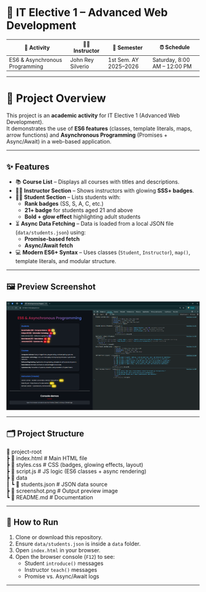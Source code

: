 # 📝 IT Elective 1 – Advanced Web Development  

| 📌 **Activity** | 🧑‍🏫 **Instructor** | 📅 **Semester** | ⏰ **Schedule** |
|-----------------|---------------------|-----------------|-----------------|
| ES6 & Asynchronous Programming | John Rey Silverio | 1st Sem. AY 2025–2026 | Saturday, 8:00 AM – 12:00 PM |

---

# 🚀 Project Overview

This project is an **academic activity** for IT Elective 1 (Advanced Web Development).  
It demonstrates the use of **ES6 features** (classes, template literals, maps, arrow functions) and **Asynchronous Programming** (Promises + Async/Await) in a web-based application.

---

## ✨ Features

- 📚 **Course List** – Displays all courses with titles and descriptions.  
- 👨‍🏫 **Instructor Section** – Shows instructors with glowing **SSS+ badges**.  
- 🧑‍🎓 **Student Section** – Lists students with:
  - **Rank badges** (SS, S, A, C, etc.)  
  - **21+ badge** for students aged 21 and above  
  - **Bold + glow effect** highlighting adult students  
- ⏳ **Async Data Fetching** – Data is loaded from a local JSON file (`data/students.json`) using:
  - **Promise-based fetch**
  - **Async/Await fetch**
- 💻 **Modern ES6+ Syntax** – Uses classes (`Student`, `Instructor`), `map()`, template literals, and modular structure.

---

## 🖼️ Preview Screenshot  

![Preview Screenshot](preview.png)  


---

## 🗂️ Project Structure
📂 project-root <br>
┣ 📜 index.html # Main HTML file <br>
┣ 📜 styles.css # CSS (badges, glowing effects, layout) <br>
┣ 📜 script.js # JS logic (ES6 classes + async rendering) <br>
┣ 📂 data <br>
┃ ┗ 📜 students.json # JSON data source <br>
┣ 📜 screenshot.png # Output preview image <br>
┗ 📜 README.md # Documentation

---

## 🚀 How to Run

1. Clone or download this repository.  
2. Ensure `data/students.json` is inside a `data` folder.  
3. Open `index.html` in your browser.  
4. Open the browser console (`F12`) to see:
   - Student `introduce()` messages
   - Instructor `teach()` messages
   - Promise vs. Async/Await logs  

---
